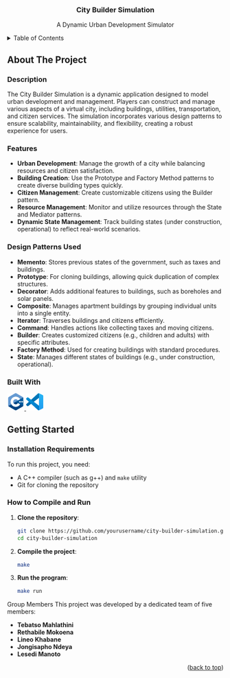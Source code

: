 <a id="readme-top"></a>

<!-- PROJECT LOGO -->
<br />
<div align="center">

  <h3 align="center">City Builder Simulation</h3>

  <p align="center">
    A Dynamic Urban Development Simulator
  </p>
</div>

<!-- TABLE OF CONTENTS -->
<details>
  <summary>Table of Contents</summary>
  <ol>
    <li>
      <a href="#about-the-project">About The Project</a>
      <ul>
        <li><a href="#description">Description</a></li>
        <li><a href="#features">Features</a></li>
        <li><a href="#design-patterns-used">Design Patterns Used</a></li>
        <li><a href="#built-with">Built With</a></li>
      </ul>
    </li>
    <li>
      <a href="#getting-started">Getting Started</a>
      <ul>
        <li><a href="#installation-requirements">Installation Requirements</a></li>
        <li><a href="#compilation-and-running">How to Compile and Run</a></li>
      </ul>
    </li>
    <li><a href="#group-members">Group Members</a></li>
  </ol>
</details>

<!-- ABOUT THE PROJECT -->
## About The Project

### Description
The City Builder Simulation is a dynamic application designed to model urban development and management. Players can construct and manage various aspects of a virtual city, including buildings, utilities, transportation, and citizen services. The simulation incorporates various design patterns to ensure scalability, maintainability, and flexibility, creating a robust experience for users.

### Features
- **Urban Development**: Manage the growth of a city while balancing resources and citizen satisfaction.
- **Building Creation**: Use the Prototype and Factory Method patterns to create diverse building types quickly.
- **Citizen Management**: Create customizable citizens using the Builder pattern.
- **Resource Management**: Monitor and utilize resources through the State and Mediator patterns.
- **Dynamic State Management**: Track building states (under construction, operational) to reflect real-world scenarios.

### Design Patterns Used
- **Memento**: Stores previous states of the government, such as taxes and buildings.
- **Prototype**: For cloning buildings, allowing quick duplication of complex structures.
- **Decorator**: Adds additional features to buildings, such as boreholes and solar panels.
- **Composite**: Manages apartment buildings by grouping individual units into a single entity.
- **Iterator**: Traverses buildings and citizens efficiently.
- **Command**: Handles actions like collecting taxes and moving citizens.
- **Builder**: Creates customized citizens (e.g., children and adults) with specific attributes.
- **Factory Method**: Used for creating buildings with standard procedures.
- **State**: Manages different states of buildings (e.g., under construction, operational).



### Built With
<p align="left">
  <a href="https://www.w3schools.com/cpp/" target="_blank" rel="noreferrer">
    <img src="https://raw.githubusercontent.com/devicons/devicon/master/icons/cplusplus/cplusplus-original.svg" alt="cplusplus" width="40" height="40"/>
  </a>
  <a href="https://code.visualstudio.com/" target="_blank" rel="noreferrer">
    <img src="https://raw.githubusercontent.com/devicons/devicon/master/icons/vscode/vscode-original.svg" alt="Visual Studio Code" width="40" height="40"/>
  </a>
</p>


<!-- GETTING STARTED -->
## Getting Started

### Installation Requirements
To run this project, you need:
- A C++ compiler (such as g++) and `make` utility
- Git for cloning the repository

### How to Compile and Run
1. **Clone the repository**:
   ```sh
   git clone https://github.com/yourusername/city-builder-simulation.git
   cd city-builder-simulation

2. **Compile the project**:
   ```sh
   make

3. **Run the program**:
   ```sh
   make run


Group Members
This project was developed by a dedicated team of five members:

- **Tebatso Mahlathini**
- **Rethabile Mokoena**
- **Lineo Khabane**
- **Jongisapho Ndeya**
- **Lesedi Manoto**

<p align="right">(<a href="#readme-top">back to top</a>)</p>
